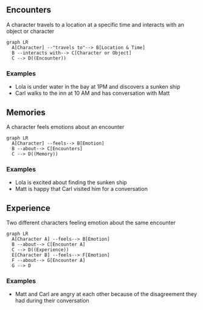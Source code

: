 ## Encounters 
A character travels to a location at a specific time and interacts with an object or character

```mermaid
graph LR
  A[Character] --"travels to"--> B[Location & Time]
  B --interacts with--> C[Character or Object]
  C --> D((Encounter))
```

### Examples

 - Lola is under water in the bay at 1PM and discovers a sunken ship
 - Carl walks to the inn at 10 AM and has conversation with Matt

## Memories 
A character feels emotions about an encounter

```mermaid
graph LR
  A[Character] --feels--> B[Emotion]
  B --about--> C[Encounters]
  C --> D((Memory))
```

### Examples

 - Lola is excited about finding the sunken ship 
 - Matt is happy that Carl visited him for a conversation

## Experience 
Two different characters feeling emotion about the same encounter

```mermaid
graph LR
  A[Character A] --feels--> B[Emotion]
  B --about--> C[Encounter A]
  C --> D((Experience))
  E[Character B] --feels--> F[Emotion]
  F --about--> G[Encounter A]
  G --> D
```

### Examples

- Matt and Carl are angry at each other because of the disagreement they had during their conversation 




